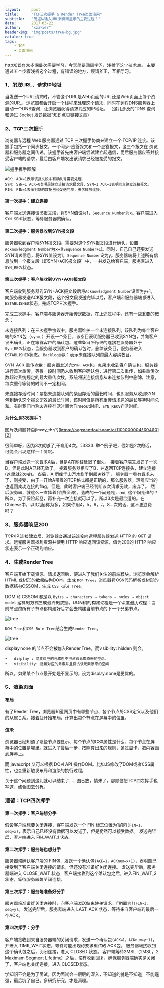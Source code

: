 ```yaml
---
layout:     post
title:      "TCP三次握手 & Render Tree页面渲染"
subtitle:   "简述从输入URL到页面显示的主要过程？"
date:       2017-03-22
author:     "xzavier"
header-img: "img/posts/tree-bg.jpg"
catalog: true
tags:
    - TCP
    - 页面渲染
---
```


http知识有太多深层次需要学习，今天简要回顾学习，浅析下这个技术点。
主要通过五个步骤浅析这个过程，有错误的地方，烦请斧正，互相学习。

### 1、发送URL，请求IP地址

当发送一个URL请求时，不管这个URL是Web页面的URL还是Web页面上每个资源的URL，浏览器都会开启一个线程来处理这个请求，同时在远程DNS服务器上启动一个DNS查询，让浏览器获得请求对应的IP地址。
（这儿涉及的“DNS 查询和通过 Socket 发送数据”知识点见链接文章）

### 2、TCP三次握手

浏览器与远程 Web 服务器通过 TCP 三次握手协商来建立一个 TCP/IP 连接。该握手包括一个同步报文，一个同步-应答报文和一个应答报文，这三个报文在 浏览器和服务器之间传递。该握手首先由客户端尝试建立起通信，而后服务器应答并接受客户端的请求，最后由客户端发出该请求已经被接受的报文。

![握手挥手图解][1]

    ACK: ACK=1表示该报文段中有确认号需要处理。
    SYN: SYN=1 ACK=0表明是建立连接请求报文段，SYN=1 ACK=1表明同意建立连接报文。
    FIN: FIN=1表示对端的数据已经发送完毕，要求释放连接。

#### 第一次握手：建立连接

客户端发送连接请求报文段，将SYN值设为1，`Sequence Number`为x。客户端进入`SYN_SEND`状态，等待服务器的确认。

#### 第二次握手：服务器收到SYN报文段

服务器收到客户端SYN报文段，需要对这个SYN报文段进行确认，设置`Acknowledgment Number`为x+1(`Sequence Number+1`)。同时，自己自己还要发送SYN请求信息，将SYN值设为1，`Sequence Number`设为y。服务器端将上述所有信息放到一个报文段（即SYN+ACK报文段）中，一并发送给客户端，服务器进入`SYN_RECV`状态。

#### 第三次握手：客户端收到SYN+ACK报文段

客户端收到服务器的SYN+ACK报文段后将`Acknowledgment Number`设置为y+1，向服务器发送ACK报文段，这个报文段发送完毕以后，客户端和服务器端都进入`ESTABLISHED`状态，完成TCP三次握手。

完成三次握手，客户端与服务器开始传送数据，在上述过程中，还有一些重要的概念： 
 
未连接队列：在三次握手协议中，服务器维护一个未连接队列，该队列为每个客户端的SYN包（`syn=j`）开设一个条目，该条目表明服务器已收到SYN包，并向客户发出确认，正在等待客户的确认包。这些条目所标识的连接在服务器处于`Syn_RECV`状态，当服务器收到客户的确认包时，删除该条目，服务器进入`ESTABLISHED`状态。 `Backlog参数`：表示未连接队列的最大容纳数目。 

SYN-ACK 重传次数：服务器发送完`SYN－ACK`包，如果未收到客户确认包，服务器进行首次重传，等待一段时间仍未收到客户确认包，进行第二次重传，如果重传次数超过系统规定的最大重传次数，系统将该连接信息从未连接队列中删除。注意，每次重传等待的时间不一定相同。 

未连接存活时间：是指未连接队列的条目存活的最长时间，也即服务从收到SYN包到确认这个报文无效的最长时间，该时间值是所有重传请求包的最长等待时间总和。有时我们也称未连接存活时间为Timeout时间、`SYN_RECV`存活时间。

#### 为什么是3次握手？

图片及问题转自jimmy_thr的[https://segmentfault.com/a/1190000004569460][2]

很简单呀，因为3次就够了,干嘛用4次。23333. 举个例子吧，假如是2次的话， 可能会出现这样一个情况。

当客户端发送一次请求A后，但是A在网络延迟了很久， 接着客户端又发送了一次B，但是此时A已经无效了。 接着服务器相应了B，并返回TCP连接头，建立连接(这里就2次哈)。 然后，A 历经千山万水终于到服务器了， 服务器一看有请求来了，则接受，由于一开始A带着的TCP格式都是正确的，那么服务器，理所应当的也返回成功连接的flag，但是，此时客户端已经判断该次请求无效，废弃了。 然后服务器，就这么一直挂着(浪费资源)，造成的一个问题是，md, 这个锅是谁的？ 所以，为了保险起见，再补充一次连接就可以了。所以3次是最合适的。在Chinese中，以3为起称为多，如果你用4，5，6，7，8...次的话，这不更浪费吗？

### 3、服务器响应200

TCP/IP 连接建立后，浏览器会通过该连接向远程服务器发送 HTTP 的 GET 请求。远程服务器找到资源并使用 HTTP 响应返回该资源，值为200的 HTTP 响应状态表示一个正确的响应。

### 4、生成Render Tree

客户端开始下载资源。请求返回后，便进入了我们关注的前端模块。浏览器会解析 HTML 成树形的数据结构DOM，生成 `DOM Tree`，浏览器将CSS代码解析成树形的数据结构CSSOM，生成 `CSS Rule Tree`。

DOM 和 CSSOM 都是以 `Bytes → characters → tokens → nodes → object model` 这样的方式生成最终的数据。DOM树的构建过程是一个深度遍历过程：当前节点的所有子节点都构建好后才会去构建当前节点的下一个兄弟节点。

![tree][3]

`DOM Tree`和`CSS Rule Tree`结合生成`Render Tree`。

![tree][4]

display:none 的节点不会被加入Render Tree，而visibility: hidden 则会。

    •   display : 隐藏对应的元素但不挤占该元素原来的空间。
    •   visibility: 隐藏对应的元素并且挤占该元素原来的空间

所以，如果某个节点最开始是不显示的，设为display:none是更优的。

### 5、渲染页面

#### 布局

有了Render Tree，浏览器知道网页中有哪些节点、各个节点的CSS定义以及他们的从属关系。接着就开始布局，计算出每个节点在屏幕中的位置。

#### 渲染

浏览器已经知道了哪些节点要显示、每个节点的CSS属性是什么、每个节点在屏幕中的位置是哪里。就进入了最后一步，按照算出来的规则，通过显卡，把内容画到屏幕上。

而 javascript 又可以根据 DOM API 操作DOM。比如JS修改了DOM或者CSS属性，也会重新触发布局和渲染的执行过程。


关于这个问题到这儿就可以结束了......图已放，情未了，那顺便把TCP四次挥手也写这，结合图去分析。

### 遗留：TCP四次挥手

#### 第一次挥手：客户端想分手

假设客户端想要关闭连接，客户端发送一个 FIN 标志位置为1的包`(FIN=1，seq=x)`，表示自己已经没有数据可以发送了，但是仍然可以接受数据。
发送完毕后，客户端进入 FIN_WAIT_1 状态。

#### 第二次挥手：服务端也想分手

服务器端确认客户端的 FIN包，发送一个确认包`(ACK=1，ACKnum=x+1)`，表明自己接受到了客户端关闭连接的请求，但还没有准备好关闭连接。
发送完毕后，服务器端进入 CLOSE_WAIT 状态，客户端接收到这个确认包之后，进入FIN_WAIT_2 状态，等待服务器端关闭连接。

#### 第三次挥手：服务端准备好分手

服务器端准备好关闭连接时，向客户端发送结束连接请求，FIN置为1`(FIN=1，seq=y)`。
发送完毕后，服务器端进入 LAST_ACK 状态，等待来自客户端的最后一个ACK。

#### 第四次挥手：分手

客户端接收到来自服务器端的关闭请求，发送一个确认包`(ACK=1，ACKnum=y+1)`，并进入 TIME_WAIT状态，等待可能出现的要求重传的 ACK包。
服务器端接收到这个确认包之后，关闭连接，进入 CLOSED 状态。
客户端等待2MSL（2MSL，2 Maximum Segment Lifetime）之后，没有收到回复，确保服务器端确实是关闭了，客户端也关闭连接，进入 CLOSED状态。

学知识不会是为了面试，因为面试会一层层的深入，不知道的就是不知道，不能逞强，最后坑了自己。多研究研究，才是真理。


  [1]: https://sfault-image.b0.upaiyun.com/201/934/2019344468-57dcba4ea5f93_articlex
  [2]: https://segmentfault.com/a/1190000004569460#articleHeader1
  [3]: https://sfault-image.b0.upaiyun.com/382/346/3823461562-5694b0350a6ee_articlex
  [4]: https://sfault-image.b0.upaiyun.com/155/143/1551438340-5694b04a66d9b_articlex

